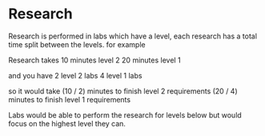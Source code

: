 # Research

Research is performed in labs which have a level, each research has a total time split between the levels. for example

  Research takes
  10 minutes level 2
  20 minutes level 1

  and you have
  2 level 2 labs
  4 level 1 labs

  so it would take
  (10 / 2) minutes to finish level 2 requirements
  (20 / 4) minutes to finish level 1 requirements

Labs would be able to perform the research for levels below but would focus on the highest level they can.
